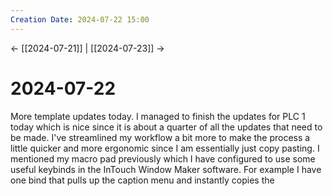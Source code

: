 ```yaml
---
Creation Date: 2024-07-22 15:00
---
```


<- [[2024-07-21]] | [[2024-07-23]]  ->

# 2024-07-22
More template updates today. I managed to finish the updates for PLC 1 today which is nice since it is about a quarter of all the updates that need to be made. I've streamlined my workflow a bit more to make the process a little quicker and more ergonomic since I am essentially just copy pasting. I mentioned my macro pad previously which I have configured to use some useful keybinds in the InTouch Window Maker software. For example I have one bind that pulls up the caption menu and instantly copies the 